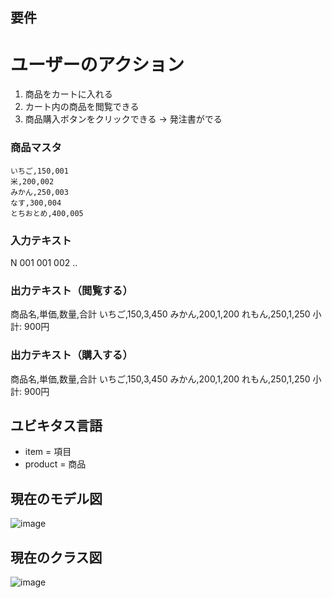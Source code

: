 ## 要件

ユーザーのアクション
==========
1. 商品をカートに入れる
2. カート内の商品を閲覧できる
3. 商品購入ボタンをクリックできる → 発注書がでる

### 商品マスタ

```
いちご,150,001
米,200,002
みかん,250,003
なす,300,004
とちおとめ,400,005
```



### 入力テキスト
N
001
001
002
..

### 出力テキスト（閲覧する）
商品名,単価,数量,合計
いちご,150,3,450
みかん,200,1,200
れもん,250,1,250
小計: 900円

### 出力テキスト（購入する）
商品名,単価,数量,合計
いちご,150,3,450
みかん,200,1,200
れもん,250,1,250
小計: 900円

## ユビキタス言語
- item = 項目
- product = 商品

## 現在のモデル図
![image](https://user-images.githubusercontent.com/33717710/57216546-19c8b780-702b-11e9-9e3c-031c82ec3bfd.png)



## 現在のクラス図

![image](https://user-images.githubusercontent.com/33717710/57178601-080dd580-6eae-11e9-8817-51821fd0fc37.png)

